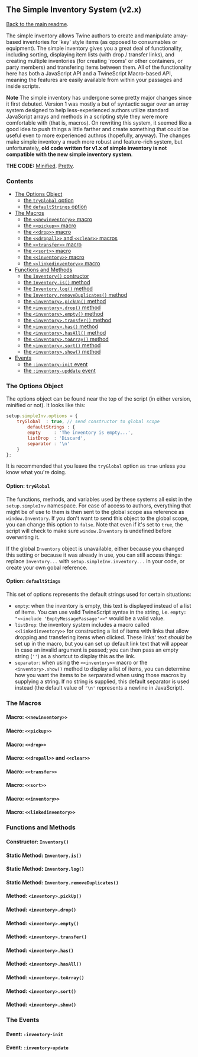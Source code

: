 ## The Simple Inventory System (v2.x)

[Back to the main readme](https://github.com/ChapelR/custom-macros-for-sugarcube-2/blob/master/readme.md).

The simple inventory allows Twine authors to create and manipulate array-based inventories for 'key' style items (as opposed to consumables or equipment).  The simple inventory gives you a great deal of functionality, including sorting, displaying item lists (with drop / transfer links), and creating multiple inventories (for creating 'rooms' or other containers, or party members) and transfering items between them.  All of the functionality here has both a JavaScript API and a TwineScript Macro-based API, meaning the features are easily available from within your passages and inside scripts.

**Note** The simple inventory has undergone some pretty major changes since it first debuted.  Version 1 was mostly a but of syntactic sugar over an array system designed to help less-experienced authors utilize standard JavaScript arrays and methods in a scripting style they were more comfortable with (that is, macros).  On rewriting this system, it seemed like a good idea to push things a little farther and create something that could be useful even to more experienced authros (hopefully, anyway).  The changes make simple inventory a much more robust and feature-rich system, but unfortunately, **old code written for v1.x of simple inventory is not compatible with the new simple inventory system**.

**THE CODE:** [Minified](https://github.com/ChapelR/custom-macros-for-sugarcube-2/blob/master/scripts/minified/simple-inventory.min.js). [Pretty](https://github.com/ChapelR/custom-macros-for-sugarcube-2/blob/master/scripts/simple-inventory.js).

### Contents

 * [The Options Object](#the-options-object)
   * [the `tryGlobal` option](#option-tryglobal)
   * [the `defaultStrings` option](#option-defaultstrings)
 * [The Macros](#the-macros)
   * [the `<<newinventory>>` macro](#macro-newinventory)
   * [the `<<pickup>>` macro](#macro-pickup)
   * [the `<<drop>>` macro](#macro-drop)
   * [the `<<dropall>>` and `<<clear>>` macros](#macro-dropall-and-clear)
   * [the `<<transfer>>` macro](#macro-transfer)
   * [the `<<sort>>` macro](#macro-sort)
   * [the `<<inventory>>` macro](#macro-inventory)
   * [the `<<linkedinventory>>` macro](#macro-linkedinventory)
 * [Functions and Methods](#functions-and-methods)
   * [the `Inventory()` contructor](#constructor-inventory)
   * [the `Inventory.is()` method](#static-method-inventory-is)
   * [the `Inventory.log()` method](#static-method-inventory-log)
   * [the `Inventory.removeDuplicates()` method](#static-method-inventory-removeduplicates)
   * [the `<inventory>.pickUp()` method](#method-inventory-pickup)
   * [the `<inventory>.drop()` method](#method-inventory-drop)
   * [the `<inventory>.empty()` method](#method-inventory-empty)
   * [the `<inventory>.transfer()` method](#method-inventory-transfer)
   * [the `<inventory>.has()` method](#method-inventory-has)
   * [the `<inventory>.hasAll()` method](#method-inventory-hasall)
   * [the `<inventory>.toArray()` method](#method-inventory-toarray)
   * [the `<inventory>.sort()` method](#method-inventory-sort)
   * [the `<inventory>.show()` method](#method-inventory-show)
 * [Events](the-events)
   * [the `:inventory-init` event](#event-inventory-init)
   * [the `:inventory-upddate` event](#event-inventory-update)

### The Options Object
	
The options object can be found near the top of the script (in either version, minified or not).  It looks like this:
		
```javascript
setup.simpleInv.options = {
	tryGlobal  : true, // send constructor to global scope
		defaultStrings : {
		empty     : 'The inventory is empty...',
		listDrop  : 'Discard',
		separator : '\n'
	}
};
```
		
It is recommended that you leave the `tryGlobal` option as `true` unless you know what you're doing.

#### Option: `tryGlobal`
		
The functions, methods, and variables used by these systems all exist in the `setup.simpleInv` namespace.  For ease of access to authors, everything that might be of use to them is then sent to the global scope asa reference as `window.Inventory`.  If you don't want to send this object to the global scope, you can change this option to `false`.  Note that even if it's set to `true`, the script will check to make sure `window.Inventory` is undefined before overwriting it.

If the global `Inventory` object is unavailable, either because you changed this setting or because it was already in use, you can still access things: replace `Inventory...` with `setup.simpleInv.inventory...` in your code, or create your own gobal reference.

#### Option: `defaultStings`
			
This set of options represents the default strings used for certain situations:

 * `empty`: when the inventory is empty, this text is displayed instead of a list of items.  You can use valid TwineScript syntax in the string, i.e. `empty:  "<<include 'EmptyMessagePassage'>>"` would be a valid value.
 * `listDrop`: the inventory system includes a  macro called `<<linkedinventory>>` for constructing a list of items with links that allow dropping and transfering items when clicked.  These links' text *should* be set up in the macro, but you can set up default link text that will appear in case an invalid argument is passed; you can then pass an empty string (`''`) as a shortcut to display this as the link.
 * `separator`: when using the `<<inventory>>` macro or the `<inventory>.show()` method to display a list of items, you can determine how you want the items to be serparated when using those macros by supplying a string.  If no string is supplied, this default separator is used instead (the default value of `'\n'` represents a newline in JavaScript).

### The Macros

#### Macro: `<<newinventory>>`

#### Macro: `<<pickup>>`

#### Macro: `<<drop>>`

#### Macro: `<<dropall>>` and `<<clear>>`

#### Macro: `<<transfer>>`

#### Macro: `<<sort>>`

#### Macro: `<<inventory>>`

#### Macro: `<<linkedinventory>>`

### Functions and Methods

#### Constructor: `Inventory()`

#### Static Method: `Inventory.is()`

#### Static Method: `Inventory.log()`

#### Static Method: `Inventory.removeDuplicates()`

#### Method: `<inventory>.pickUp()`

#### Method: `<inventory>.drop()`

#### Method: `<inventory>.empty()`

#### Method: `<inventory>.transfer()`

#### Method: `<inventory>.has()`

#### Method: `<inventory>.hasAll()`

#### Method: `<inventory>.toArray()`

#### Method: `<inventory>.sort()`

#### Method: `<inventory>.show()`

### The Events

#### Event: `:inventory-init`

#### Event: `:inventory-update`